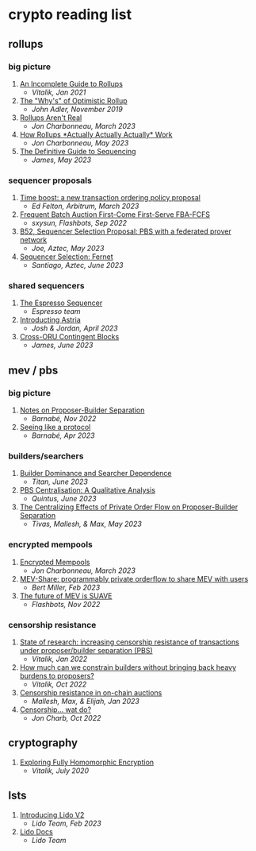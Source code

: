 # crypto reading list

## rollups 

### big picture
1. [An Incomplete Guide to Rollups](https://vitalik.ca/general/2021/01/05/rollup.html)
   - _Vitalik, Jan 2021_
2. [The "Why's" of Optimistic Rollup](https://medium.com/@adlerjohn/the-why-s-of-optimistic-rollup-7c6a22cbb61a)
   - _John Adler, November 2019_
3. [Rollups Aren't Real](https://joncharbonneau.substack.com/p/rollups-arent-real)
   - _Jon Charbonneau, March 2023_
4. [How Rollups \*Actually Actually Actually\* Work](https://dba.mirror.xyz/LYUb_Y2huJhNUw_z8ltqui2d6KY8Fc3t_cnSE9rDL_o)
   - _Jon Charbonneau, May 2023_
5. [The Definitive Guide to Sequencing](https://prestwich.substack.com/p/the-definitive-guide-to-sequencing)
   - _James, May 2023_

### sequencer proposals
1. [Time boost: a new transaction ordering policy proposal](https://research.arbitrum.io/t/time-boost-a-new-transaction-ordering-policy-proposal/8173)
   - _Ed Felton, Arbitrum, March 2023_
2. [Frequent Batch Auction First-Come First-Serve FBA-FCFS](https://research.arbitrum.io/t/transaction-ordering-policy/127/2)
   - _sxysun, Flashbots, Sep 2022_
2. [B52, Sequencer Selection Proposal: PBS with a federated prover network](https://discourse.aztec.network/t/proposal-sequencer-selection-b52-pbs-with-a-federated-prover-network/351)
   - _Joe, Aztec, May 2023_
3. [Sequencer Selection: Fernet](https://discourse.aztec.network/t/proposal-sequencer-selection-fernet/533)
   - _Santiago, Aztec, June 2023_

### shared sequencers
1. [The Espresso Sequencer](https://hackmd.io/@EspressoSystems/EspressoSequencer)
   - _Espresso team_
2. [Introducting Astria](https://blog.astria.org/introducing-astria/)
   - _Josh & Jordan, April 2023_
3. [Cross-ORU Contingent Blocks](https://prestwich.substack.com/p/contingency)
   - _James, June 2023_


## mev / pbs

### big picture
1. [Notes on Proposer-Builder Separation](https://barnabe.substack.com/p/pbs)
   - _Barnabé, Nov 2022_
2. [Seeing like a protocol](https://barnabe.substack.com/p/seeing-like-a-protocol)
   - _Barnabé, Apr 2023_

### builders/searchers
1. [Builder Dominance and Searcher Dependence](https://frontier.tech/builder-dominance-and-searcher-dependence)
   - _Titan, June 2023_
2. [PBS Centralisation: A Qualitative Analysis](https://flashbots.notion.site/PBS-Centralisation-A-Qualitative-Analysis-0ba745fb32b94e8db759126d03a358e6?pvs=4)
   - _Quintus, June 2023_
3. [The Centralizing Effects of Private Order Flow on Proposer-Builder Separation](https://arxiv.org/pdf/2305.19150.pdf)
   - _Tivas, Mallesh, & Max, May 2023_
  
### encrypted mempools
1. [Encrypted Mempools](https://joncharbonneau.substack.com/p/encrypted-mempools)
   - _Jon Charbonneau, March 2023_
2. [MEV-Share: programmably private orderflow to share MEV with users](https://collective.flashbots.net/t/mev-share-programmably-private-orderflow-to-share-mev-with-users/1264)
   - _Bert Miller, Feb 2023_
3. [The future of MEV is SUAVE](https://writings.flashbots.net/the-future-of-mev-is-suave/#i-our-journey-so-far)
   - _Flashbots, Nov 2022_

### censorship resistance
1. [State of research: increasing censorship resistance of transactions under proposer/builder separation (PBS)](https://notes.ethereum.org/@vbuterin/pbs_censorship_resistance)
   - _Vitalik, Jan 2022_
2. [How much can we constrain builders without bringing back heavy burdens to proposers?](https://ethresear.ch/t/how-much-can-we-constrain-builders-without-bringing-back-heavy-burdens-to-proposers/13808)
   - _Vitalik, Oct 2022_
4. [Censorship resistance in on-chain auctions](https://arxiv.org/pdf/2301.13321.pdf)
   - _Mallesh, Max, & Elijah, Jan 2023_
4. [Censorship... wat do?](https://joncharbonneau.substack.com/p/censorship-wat-do)
   - _Jon Charb, Oct 2022_

## cryptography
1. [Exploring Fully Homomorphic Encryption](https://vitalik.ca/general/2020/07/20/homomorphic.html)
   - _Vitalik, July 2020_

## lsts
1. [Introducing Lido V2](https://blog.lido.fi/introducing-lido-v2/)
   - _Lido Team, Feb 2023_
2. [Lido Docs](https://docs.lido.fi/)
   - _Lido Team_
   
